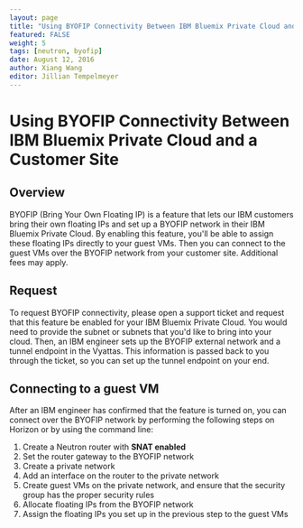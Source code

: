 ```yaml
---
layout: page
title: "Using BYOFIP Connectivity Between IBM Bluemix Private Cloud and a Customer Site"
featured: FALSE
weight: 5
tags: [neutron, byofip]
date: August 12, 2016
author: Xiang Wang
editor: Jillian Tempelmeyer
---
```


# Using BYOFIP Connectivity Between IBM Bluemix Private Cloud and a Customer Site

## Overview
BYOFIP (Bring Your Own Floating IP) is a feature that lets our IBM customers bring their own floating IPs and set up a BYOFIP network in their IBM Bluemix Private Cloud. By enabling this feature, you'll be able to assign these floating IPs directly to your guest VMs. Then you can connect to the guest VMs over the BYOFIP network from your customer site. Additional fees may apply.

## Request
To request BYOFIP connectivity, please open a support ticket and request that this feature be enabled for your IBM Bluemix Private Cloud. You would need to provide the subnet or subnets that you'd like to bring into your cloud. Then, an IBM engineer sets up the BYOFIP external network and a tunnel endpoint in the Vyattas. This information is passed back to you through the ticket, so you can set up the tunnel endpoint on your end.

## Connecting to a guest VM
After an IBM engineer has confirmed that the feature is turned on, you can connect over the BYOFIP network by performing the following steps on Horizon or by using the command line:
  1. Create a Neutron router with **SNAT enabled**
  2. Set the router gateway to the BYOFIP network
  3. Create a private network
  4. Add an interface on the router to the private network
  5. Create guest VMs on the private network, and ensure that the security group has the proper security rules
  6. Allocate floating IPs from the BYOFIP network
  7. Assign the floating IPs you set up in the previous step to the guest VMs
